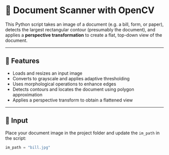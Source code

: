 # 📄 Document Scanner with OpenCV

This Python script takes an image of a document (e.g. a bill, form, or paper), detects the largest rectangular contour (presumably the document), and applies a **perspective transformation** to create a flat, top-down view of the document.

---

## 🔧 Features

- Loads and resizes an input image
- Converts to grayscale and applies adaptive thresholding
- Uses morphological operations to enhance edges
- Detects contours and locates the document using polygon approximation
- Applies a perspective transform to obtain a flattened view

---

## 📁 Input

Place your document image in the project folder and update the `im_path` in the script:

```python
im_path = "bill.jpg"
